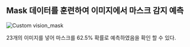 ## Mask 데이터를 훈련하여 이미지에서 마스크 감지 예측

![Custom vision_mask](https://user-images.githubusercontent.com/115756142/206997740-57266f17-756f-4f4b-9c20-3e4805441a67.png)

23개의 이미지를 넣어 마스크를 62.5% 확률로 예측하였음을 확인 할 수 있다.
